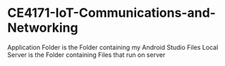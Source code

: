 # CE4171-IoT-Communications-and-Networking

Application Folder is the Folder containing my Android Studio Files
Local Server is the Folder containing Files that run on server
